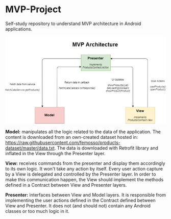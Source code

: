 # MVP-Project

Self-study repository to understand MVP architecture in Android applications.

![alt text](https://raw.githubusercontent.com/femosso/MVP-Project/master/MVP.png)

**Model:** manipulates all the logic related to the data of the application. The content is downloaded from an own-created dataset hosted in: https://raw.githubusercontent.com/femosso/products-dataset/master/data.txt. The data is downloaded with Retrofit library and inflated in the View through the Presenter layer.

**View:** receives commands from the presenter and display them accordingly to its own logic. It won't take any action by itself. Every user action capture by a View is delegated and controlled by the Presenter layer. In order to make this communication happen, the View should implement the methods defined in a Contract between View and Presenter layers.

**Presenter:** interfaces between View and Model layers. It is responsible from implementing the user actions defined in the Contract defined between View and Presenter. It does not (and should not) contain any Android classes or too much logic in it.
